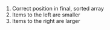 1. Correct position in final, sorted array
2. Items to the left are smaller
3. Items to the right are larger 

